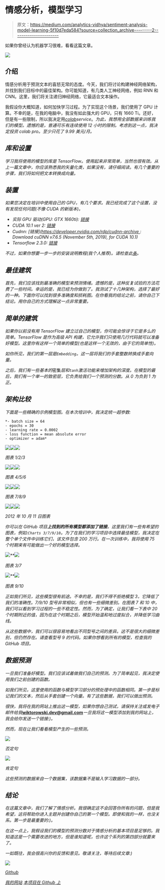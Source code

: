 # 情感分析，模型学习

> 原文：<https://medium.com/analytics-vidhya/sentiment-analysis-model-learning-5f10d7eda584?source=collection_archive---------2----------------------->

如果你曾经认为机器学习很难，看看这篇文章。

![](img/0b1a2f8f152202c105e18420b9dc82ef.png)

## 介绍

情感分析用于预测文本的喜怒无常的态度。今天，我们将讨论构建神经网络架构，并找到我们目标中的最佳架构。你可能知道，有几类人工神经网络，例如 RNN 和 CNN。这里，我们将关注递归神经网络，它最适合文本操作。

我假设你大概知道，如何加快学习过程。为了实现这个场景，我们使用了 GPU 计算。不幸的是，在我的电脑中，我没有如此强大的 GPU，只有 1660 Ti。还好，但是有一些限制，所以我决定用[*colab*](https://colab.research.google.com/signup)*service*。*为此，我想用全部数据来训练我们的模型。遗憾的是，普通可乐有连续使用 12 小时的限制。考虑到这一点，我决定投资 colab pro。至少只花了 9.99 美元/月。*

## *库和设置*

*学习我将使用的模型的库是 TensorFlow。使用起来非常简单，当然也很有效。从上一篇文章中，你应该熟悉我的矢量化类，如果没有，请仔细阅读。有几个重要的步骤，我们将如何把文本转换成向量。*

## *装置*

*如果您决定在培训中使用自己的 GPU，有几个要求。我已经完成了这个设置，没有发现任何问题(不像 CUDA 的新版本)。*

*   *实际 GPU 驱动(GPU: GTX 1660ti): [链接](https://www.nvidia.com/Download/index.aspx)*
*   *CUDA 10.1 ver 2: [链接](https://developer.nvidia.com/cuda-10.1-download-archive-update2?target_os=Windows&target_arch=x86_64&target_version=10&target_type=exelocal)*
*   *Cudnn: [链接](https://developer.nvidia.com/rdp/cudnn-archive : Download cuDNN v7.6.5 (November 5th, 2019), for CUDA 10.1)*
*   *Tensorflow 2.3.0: [链接](https://www.tensorflow.org/install)*

*不过，如果你想要一步一步的安装说明教程(我个人推荐)。请检查此[条](/analytics-vidhya/install-tensorflow-gpu-cuda-in-windows-10-with-easy-to-follow-instructions-614d79782d26)。*

## *最佳建筑*

*首先，我们应该找到最准确的模型来预测情绪。遗憾的是，这种反复试验的方法花费了一些时间。幸运的是，我已经为你做到了。我测试了十几种架构，选择了最好的一种。下面你可以找到很多准确度和损耗图。在你看我的结论之前，请你自己下结论。用你自己的方式理解这一点非常重要。*

## *简单的建筑*

*如果你以前没有用 TensorFlow 建立过自己的模型，你可能会惊讶于它是多么的简单。TensorFlow 是作为高级 API 构建，它允许我们只使用几行代码就可以准备好模型。这里你有这样一个简单的模型(也是这样一个无效的，由于它的简单性)。*

*如你所见，我们的第一层是`Embedding`。这一层将我们的手套整数转换成手套向量。*

*之后，我们有一些基本的*密集*层和`tanh`激活功能来增加架构的深度。在模型的最后，我们有一个单一的致密层，它负责给我们一个预测的分数。从 0 为负到 1 为正。*

## *架构比较*

*下面是一些精确的示例模型图。在本次培训中，我决定统一超参数:*

```
*- batch size = 64
- epochs = 30
- learning rate = 0.0002
- loss function = mean absolute error
- optimizer = adam*
```

*![](img/7c7c5fa06bb6043ec0c5ae3ebbc1cb11.png)**![](img/26c71f0d40b5ceca02770be2326a32a3.png)**![](img/038937491d8c1ecd7b9e71a851bf4d50.png)*

*图表 1/2/3*

*![](img/64f5de2bcfcc8b7eeb6707cc42907caf.png)**![](img/49146c2db9a143be47f9a46d527b4445.png)**![](img/f6430e1d4e9f4f7a4c6dde8d44eff77c.png)*

*图表 4/5/6*

*![](img/ad5b028194055756d907e974e2750283.png)**![](img/6d845b0c7dacf200e80c7752e2610e97.png)**![](img/38064c1058c49613748d8580b474a6fa.png)*

*图表 7/8/9*

*![](img/bd8ca846aa32a7151dc544eb5bcb91dc.png)**![](img/eef7970b9c1aa987e98b7b50d6e046da.png)**![](img/b4f5e09c09d071bd57fdf55d48dba94f.png)*

*2012 年 10 月 11 日图表*

*你可以在 GitHub 项目**上找到的所有模型都添加了链接**。这里我们有一些有希望的图表，例如:`Charts 3/7/9/10`。为了在我们的学习项目中选择最佳模型，我决定在整个单个文件中训练它们，该文件包含 200 万行。在一次训练中，我将使用 75 个时期来有可能做出一个好的模型选择。*

*![](img/f7b674f242f010b5d740f1d35ac740b3.png)**![](img/f472e5c78ae02b9ffa78cc8aa206a85d.png)*

*图表 3/7*

*![](img/454d9907f694c45733b23a9c3512517b.png)**![](img/60354fbf07376ceb4aa99c48875c98ea.png)*

*图表 9/10*

*正如我们所见，这些模型很有前途。不幸的是，我们不得不拒绝模型 3，它降低了我们的准确性。7/9/10 型号非常相似，但也有一些细微差别。在图表 7 和 10 中，我们可以看到学习过程的一些不稳定性。然而，为了确定，让我们看一下表中 20 个时期附近的值，因为在这个时期之后，模型开始温和地过度拟合，并降低学习曲线。*

*从这些数据中，我们可以很容易地看出不同型号之间的差异。这不是很大的细微差别，但仍然存在。请查看型号 9 的代码。如果你想看到所有的模型，检查我的 GitHub 项目。*

## ***数据预测***

*一旦我们准备好模型。我们应该试着做我们自己的预测。为了简单起见，我决定使用我们之前创建的函数。*

*如我们所见，这里使用的函数与模型学习部分的预处理中的函数相同。第一步是标记我们的文本，然后从手套创建一个向量。有了这些数据，我们可以做出预测。*

*很快，我将在我的网站上推出这一模型，如果你想自己测试，请保持关注或发电子邮件给我***wiktorowski.dev@gmail.com***一旦我将这一模型添加到我的网站上，我会给你发送一个链接:)。*

*然而，现在让我们看看模型产生的一些预测。*

*![](img/a22aec26f03f36ceaad2816f42c989e7.png)*

*否定句*

*![](img/9488829fcea732e764cbadf27df7b80d.png)*

*肯定句*

*这些预测的数据来自一个数据集，该数据集不是输入学习数据的一部分。*

## *结论*

*在这篇文章中，我们了解了情感分析。我很确定这不会回答你所有的问题，但是我希望，这将帮助你进入主题并创建你自己的第一个模型。即使和我的一样，也没关系。第一步是最重要的:)。*

*在这一点上，我假设我们的模型的预测分数对于情感分析的基本项目是足够的。我知道这是一个需要改进的地方，但是谁知道呢，也许这个系列的第四部分就要来了。*

*一如既往，我会很高兴你的反馈和意见。敬请关注，等待后续文章:)*

*![](img/8c5cea259d592078743ec884102bcfaa.png)*

*[Github](https://github.com/wiktorowski-dev?tab=repositories)*

*[*我的网站*](https://wiktorowski.dev)
[*本项目在 Github 上*](https://github.com/wiktorowski-dev/Sentiment-Analysis-project)*